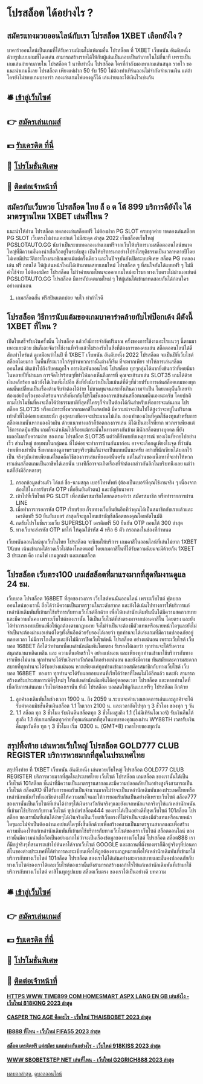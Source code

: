 # โปรสล็อต ได้อย่างไร ?
## สมัครแทงมวยออนไลน์กับเรา โปรสล็อต 1XBET เลือกยังไง ?
บาคาร่าออนไลน์เป็นเกมที่ได้รับความนิยมไม่แพ้เกมอื่น โปรสล็อต ที่ 1XBET เว็บพนัน อันดับหนึ่ง ด้วยรูปแบบเกมที่โดดเด่น สามารถสร้างรายได้ให้กับผู้เล่นเป็นกอบเป็นกำภายในไม่กี่นาที เพราะเป็นเกมเล่นง่ายจบภายใน โปรสล็อต 1 นาทีเท่านั้น โปรสล็อต ใครที่กำลังมองหาเกมเล่นสนุก รวยไว ขอแนะนำเกมนี้เลย โปรสล็อต เพียงแค่ฝาก 50 รับ 150 ไม่ต้องทําเทิร์นถอนไม่จํากัดจำนวนเงิน แต่ถ้าใครยังไม่ชอบเกมบาคาร่า ลองเล่นเกมไพ่แคงดูก็ได้ เล่นง่ายและได้เงินไวเช่นกัน

## 🛎 [เข้าสู่เว็บไซต์](https://bit.ly/3SdLNi2)
## 👉 [สมัครเล่นเกมส์](https://bit.ly/3SdLNi2)
## 💵 [รับเครดิต ที่นี่](https://bit.ly/3dyRKHj)
## 👑 [โปรโมชั่นพิเศษ](https://bit.ly/3dyRKHj)
## 📱 [ติดต่อเจ้าหน้าที่](https://bit.ly/3dyRKHj)

## สมัครกับเว็บหวย โปรสล็อต ไทย ล็ อ ต โต้ 899 บริการดียังไง ได้มาตรฐานไหม 1XBET เล่นที่ไหน ?
แนะนำให้อ่าน โปรสล็อต ทดลองเล่นสล็อตฟรี ไม่ต้องฝาก PG SLOT ครบทุกค่าย
ทดลองเล่นสล็อต PG SLOT เว็บตรงไม่ผ่านเอเย่นต์ ไม่มีสะดุด ล่าสุด 2022 เว็บสล็อตเว็บใหญ่ PGSLOTAUTO.GG นับว่าเป็นระบบทดลองเล่นเกมฟรีจากเว็บให้บริการเกมสล็อตออนไลน์ขนาดใหญ่ที่มีความมั่นคงน่าเชื่อถืออยู่ในระดับสูง เปิดให้บริการมาอย่างโปร่งใสยุติธรรมเป็นเวลาหลายปีโดยไม่เคยมีประวัติการโกงสมาชิกเลยแม้แต่ครั้งเดียว และในปัจจุบันยังเปิดระบบพิเศษ สล็อต PG ทดลองเล่น ฟรี ถอนได้ ให้ผู้เล่นหน้าใหม่ได้เข้ามาทดสอบเกมใหม่ โปรสล็อต ๆ ที่สนใจกันได้แบบฟรี ๆ ไม่มีค่าใช้จ่าย ไม่ต้องสมัคร โปรสล็อต ไม่ว่าค่ายเกมไหนจะออกเกมใหม่อะไรมา ทางเว็บตรงไม่ผ่านเอเย่นต์ PGSLOTAUTO.GG โปรสล็อต มีการอัปเดตเกมใหม่ ๆ ให้ผู้เล่นได้เข้ามาทดสอบกันได้ก่อนใครอย่างแน่นอน
1. เกมสล็อตสั้น ฟรีสปินแตกบ่อย จบไว ทำกำไรดี

## โปรสล็อต วิธีการนับแต้มของเกมบาคาร่าคล้ายกับไพ่ป๊อกเด้ง มีดังนี้ 1XBET ที่ไหน ?
เปิดใบเสร็จรับเงินครั้งนั้น โปรสล็อต แล้วยังมีการจำกัดปริมาณ ครั้งของการใช้งานอะไรแนวๆ นี้ตามมาเยอะแยะด้วย มันก็เลยจัดว่าใช้งานที่จริงแล้วไม่รองรับในสิ่งที่ต้องการของคนเล่น สล็อตออนไลน์ได้ดีสักเท่าไหร่แต่ ดูเหมือนว่าในปี ที่ 1XBET เว็บพนัน อันดับหนึ่ง 2022 โปรสล็อต จะเป็นปีที่เว็บไซต์สล็อตโดยมาก ในพื้นที่ระแวกใกล้ๆบ้านพวกเรานั้นต่างก็เริ่ม ที่จะพากเพียร ทำให้การเล่นสล็อตออนไลน์ มันเข้าไปถึงกับคนถูกใจ การเดิมพันออนไลน์ โปรสล็อต ทุกๆกลุ่มได้มากยิ่งข้นกว่าที่เคยมีมาในหลายปีที่ผ่านมา การจัดโปรร้อนๆที่ทำให้มองเห็นถึงการที่ คุณจะเข้ามาเล่น SLOT35 เกมได้ด้วยเงินหลักร้อย แล้วยังได้เงินเพิ่มไปอีก
สิ่งที่ยังนับว่าเป็นโมเม้นต์ที่ดีๆที่ช่วยปรับการเล่นสล็อตเกมของทุกคนนั้นเปลี่ยนเป็นเรื่องด้ามจับจำต้องได้ง่าย ไม่ขาดทุนจนกระทั่งเกินความจำเป็น โดยเหตุนั้นก็เลยจำต้องเอ๋ยถึงเรื่องของดีลร้อนจากสิ่งที่มากับโปรโมชั่นของการเข้าเล่นสล็อตเกมนั่นเองนะครับ โดยปกติตามโปรโมชั่นที่คงจะถือได้ว่าธรรมชาติที่สุดที่ใครๆก็จำเป็นต้องได้กันสำหรับเพื่อการจะเล่นเกม โปรสล็อต SLOT35 หรือแม้กระทั้งพวกเกมคาสิโนสดปกติ มีความน่าจะเป็นไปได้สูงว่าจะอยู่ในปริมาณเท่าตัวที่ไม่ค่อยเยอะแยะนัก สูงสุดบางทีอาจจะประมาณไม่เกิน สองเท่าของเงินที่คุณใช้ลงทุนสำหรับการ
สล็อตเกมนั้นหากมองผิวเผิน ด้วยแนวทางแล้วก็ข้อตกลงการเล่น มิได้เป็นอะไรที่ยาก พวกเราเพียงแต่ใช้การกดปุ่มสปิน เกมก็จะดำเนินไปเรื่อยแม้กระนั้นในทางตรงกันข้าม มีนักสล็อตบางบุคคล ที่ยังเผลอไผลกับความง่าย ของเกม โปรสล็อต SLOT35 แต่ว่าก็ยังพบกับเหตุการณ์ ของเงินที่หายไปอย่างเร็ว ส่วนใหญ่ ชอบพบในกลุ่มคน ที่ไม่ค่อยจะทำการบ้านกันมาก่อน อาจจะเลือกดูเพียงในจุด ที่ว่ามันง่ายเพียงเท่านั้น ซึ่งหากมองดูภาพรวมๆจริงๆมันก็น่าจะเป็นแบบนั้นนะครับ อย่างที่นักเขียนได้บอกไว้เป็น จริงๆมันง่ายเพียงแค่ในเคล็ดวิธีของการเล่นเพียงแค่นั้นครับ แต่ในส่วนของเนื้อหาที่จะทำให้พวกเราเล่นสล็อตเกมเป็นอาชีพได้เลยนั้น บางทีก็อาจจะเกิดเรื่องที่จำต้องกล่าวกันอีกในบริบทนึงเลย แต่ว่าแต่ก็ยังมีอีกหลายๆ
1. กรอกข้อมูลส่วนตัว ได้แก่ ชื่อ-นามสกุล เบอร์โทรศัพท์ (ต้องเป็นเบอร์ที่คุณใช้งานจริง ๆ เนื่องจากต้องใช้ในการรับรหัส OTP เพื่อยืนยันตัวตน) และบัญชีธนาคาร
2. เข้าไปที่เว็บไซต์ PG SLOT เพื่อสมัครสมาชิกโดยกดตรงคำว่า สมัครสมาชิก หรือทำรายการผ่าน LINE
3. เมื่อทำการกรอกรหัส OTP เรียบร้อย ก็รอทางเว็บยืนยันอีกทีว่าคุณได้เป็นสมาชิกกับเราแล้วและเครดิตฟรี 50 ยืนยันเบอร์ ล่าสุดก็จะถูกโอนเข้าบัญชีสล็อตของคุณโดยอัตโนมัติ
4. กดรับโปรโมชั่นรวมเว็บ SUPERSLOT เครดิตฟรี 50 ยืนยัน OTP ถอนได้ 300 ล่าสุด
5. ทางเว็บจะส่งรหัส OTP มาให้ ให้คุณใช้รหัส 4 หรือ 6 ตัว กรอกลงในช่องที่กำหนด

เว็บพนันออนไลน์ทุกเว็บในไทย โปรสล็อต จะนิยมให้บริการ เกมคาสิโนออนไลน์ที่เล่นไม่ยาก 1XBET 1Xเบท เน้นเข้าเกมได้รวดเร็วไม่ต้องโหลดแอป โดยเกมคาสิโนที่ได้รับความนิยมจะมีด้วยกัน 1XBET 3 ประเภท คือ เกมไพ่ เกมลูกเต๋า และเกมสล็อต

## โปรสล็อต เว็บตรง100 เกมส์สล็อตที่มาแรงมากที่สุดทีมงานดูแล 24 ชม.
เว็บบอล โปรสล็อต 168BET ที่สุดของวงการ เว็บไซต์พนนันออนไลน์ เพราะเว็บไซต์ ฟุตบอล ออนไลน์ของเรานี้ ถือได้ว่ามีความเป็นมาตรฐานในระดับสากล และยังได้เน้นไปทางการให้บริการแก่เหล่านักเดิมพันที่เข้ามาใช้บริการกับทางเว็บไซต์อีกด้วย เพื่อให้เหล่านักเดิมพันนั้นได้มีความสดกวสบายและมีความมั่นคง เพราะเว็บไซต์ของเรานั้น ได้เป็นเว็บไซต์ที่ส่งตรงมาจากบ่อนคาสิโน โดยตรง และยังได้ทำการลงทะเบียนเพื่อให้ถูกต้องตามกฎหมาย จึงไม่จำเป็นจะต้องมีตัวแทนหรือนายหน้าใดๆและยังไม่จำเป็นจะต้องผ่านเอเย่นต์ใดๆทั้งสิ้นอีกด้วยรับรองได้เลยว่า ทุกท่านจะได้เล่นเกมที่มีความปลอดภัยอยู่ตลอดเวลา ไม่มีการโกงใดๆและยังไม่มีการปิดเว็บไซต์หนี โปรสล็อต อย่างแน่นอน เพราะเว็บไซต์ เว็บบอล 168BET ถือได้ว่าทำมาเพื่อเหล่านักเดิมพันโดยตรง รับรองได้เลยว่า ทุกท่านจะได้รับความสนุกสนานเพลิดเพลิน และ ความตื่นเต้นเร้าใจ อย่างแน่นอน และเพียงทุกท่านเข้ามาใช้บริการกับทางเราเพียงไม่นาน ทุกท่านจะได้รับเงินรางวัลก้อนโตอย่างแน่นอน และยังมีความ ทันสมัยและความสะดวกสบายที่ทุกท่านจะได้รับอย่างแน่นอน หากเพียงแค่ทุกท่านเข้ามากดสมัครสมาชิกกับทางเว็บไซต์ เว็บบอล 168BET  ของเรา ทุกท่านจะได้รับผลตอบแทนที่เรียได้ว่าหาที่ไหนไม่ได้อีกแล้ว และยัง สามารถสร้างเสริมประสบการณ์ดีๆใหม่ๆ ให้แก่เหล่านักเดิมพันได้อยู่ตลอดเวลา โปรสล็อต และหากท่านใดที่เบื่อกับการเล่นเกม เว็บไซต์ของเรานั้น ยังมี โปรสล็อต บอลสดให้ดูกันแบบฟรีๆ โปรสล็อต อีกด้วย
1. ลูกค้าลงเดิมพันในช่วงเวลา 1900 น. ถึง 2059 น.ระบบจะคำนวณยอดการเล่นและลูกค้าจะได้รับค่าคอมมิชชั่นคืนเงินสล็อต 1.1 ในเวลา 2100 น. และเวลาถัดไปทุก ๆ 3 ชั่วโมง ของทุก ๆ วัน
2. 1.1 สล็อต ทุก 3 ชั่วโมง รับเงินคืนสล็อตทุก 3 ชั่วโมงสูงถึง 1.1 (ไม่มีเทิร์นโอเวอร์) รับเงินคืนได้สูงถึง 1.1 กับเกมสล็อตทุกค่ายที่คุณเล่นมากที่สุดในแบบของคุณเองผ่าน WY88TH เวลารับเงินคืนทุกวันคือ ทุก ๆ 3 ชั่วโมง เริ่ม  0300 น. (GMT+8) เวลาไทยของทุกวัน

## สรุปทิ้งท้าย เล่นหวยเว็บใหญ่ โปรสล็อต GOLD777 CLUB REGISTER บริการหวยมากที่สุดในประเทศไทย
สรุปทิ้งท้าย ที่ 1XBET เว็บพนัน อันดับหนึ่ง เล่นหวยเว็บใหญ่ โปรสล็อต GOLD777 CLUB REGISTER บริการหวยมากที่สุดในประเทศไทย เว็บไซต์ โปรสล็อต เกมสล็อต ของเรานั้นได้เป็นเว็บไซต์ 101สล็อต ชั้นนำที่มีความเป็นมาตรฐานสากลและมีความปลอดภัยเป็นอย่างสูงจึงสามารถเป็นเว็บไซต์ สล็อตXO ที่ได้รับการยอมรับเป็นจำนวนมากไม่ว่าจะเป็นเหล่านักเดิมพันของประเทศไทยหรือเหล่านักพนันทั่วทั้งเอเชียต่างก็ให้ความสนใจและให้การยอมรับกันเป็นอย่างดีเพราะเว็บไซต์ สล็อต777 ของเรานั้นเป็นเว็บไซต์ที่เล่นได้ง่ายๆได้เงินรางวัลกันจริงๆและยังแจกหนักแจกจริงๆให้แก่เหล่านักพนันที่เข้ามาใช้บริการกับทางเว็บไซต์ ซุปเปอร์สล็อต444 ของเราได้เป็นอย่างดีที่สุดเว็บไซต์ 101สล็อต โปรสล็อต ของเรานั้นที่เล่นได้ง่ายๆได้เงินจริงเป็นเว็บแท้เว็บตรงที่ไม่จำเป็นจะต้องมีตัวแทนหรือนายหน้าใดๆและไม่จำเป็นต้องผ่านเอเย่นต์ใดๆทั้งสิ้นอีกด้วยเพื่อสร้างคสามเป็นมาตรฐานสากลและเพื่อสร้างความมั่นคงให้แก่เหล่านักเดิมพันที่เข้ามาใช้บริการกับทางเว็บไซต์ของเรา เว็บไซต์ สล็อตออนไลน์ ของเรานั้นมีความน่าเชื่อถือเป็นอย่างมากไม่ว่าจะเป็นเรื่องข้อมูลของทางเว็บไซต์ โปรสล็อต สล็อต888 เราก็มีอยู่จริงๆที่สามารถเข้าไปค้นหาได้จากเว็บไซต์ GOOGLE และสถานที่ตั้งของเราก็มีอยู่จริงๆที่บ่อนคาสิโนของต่างประเทศที่ได้ทำการลงทะเบียนเพื่อให้ถูกต้องตามกฎหมายเพื่อให้เหล่านักเดิมพันที่เข้ามาใช้บริการกับทางเว็บไซต์ 101สล็อต โปรสล็อต ของเราได้ได้เล่นอย่างสะดวกสบายและมั่นคงปลอดภัยกับทางเว็บไซต์ของเราได้และเว็บไซต์ของเรานั้นยังสามารถสร้างผลกำไรให้แก่เหล่านักเดิมพันที่เข้ามาใช้บริการกับทางเว็บไซต์ คาสิโนทุกรูปแบบ สล็อตเว็บตรง ของเราได้เป็นอย่างดี
บทความ

## 🛎 [เข้าสู่เว็บไซต์](https://bit.ly/3SdLNi2)
## 👉 [สมัครเล่นเกมส์](https://bit.ly/3SdLNi2)
## 💵 [รับเครดิต ที่นี่](https://bit.ly/3dyRKHj)
## 👑 [โปรโมชั่นพิเศษ](https://bit.ly/3dyRKHj)
## 📱 [ติดต่อเจ้าหน้าที่](https://bit.ly/3dyRKHj)

#### [HTTPS WWW TIME899 COM HOMESMART ASPX LANG EN GB เล่นยังไง - เว็บใหม่ 818KING 2023 ล่าสุด](https://atom.io/themes/https%20www%20time899%20com%20homesmart%20aspx%20lang%20en%20gb%20เล่นยังไง%20-%20เว็บใหม่%20818king%202023%20ล่าสุด)
#### [CASPER TNG AGE คืออะไร - เว็บใหม่ THAISBOBET 2023 ล่าสุด](https://atom.io/themes/casper%20tng%20age%20คืออะไร%20-%20เว็บใหม่%20thaisbobet%202023%20ล่าสุด)
#### [IB888 ที่ไหน - เว็บใหม่ FIFA55 2023 ล่าสุด](https://atom.io/themes/ib888%20ที่ไหน%20-%20เว็บใหม่%20fifa55%202023%20ล่าสุด)
#### [สล็อต เครดิตฟรี แค่สมัคร แตกต่างกันอย่างไร - เว็บใหม่ 918KISS 2023 ล่าสุด](https://atom.io/themes/สล็อต%20เครดิตฟรี%20แค่สมัคร%20แตกต่างกันอย่างไร%20-%20เว็บใหม่%20918kiss%202023%20ล่าสุด)
#### [WWW SBOBETSTEP NET เล่นที่ไหน - เว็บใหม่ G2GRICH888 2023 ล่าสุด](https://atom.io/themes/www%20sbobetstep%20net%20เล่นที่ไหน%20-%20เว็บใหม่%20g2grich888%202023%20ล่าสุด)

[ผลบอลล่าสุด](https://siamsport.tv "ผลบอลล่าสุด"), [ดูบอลออนไลน์](https://siamsport.tv/ดูบอลสด "ดูบอลออนไลน์")